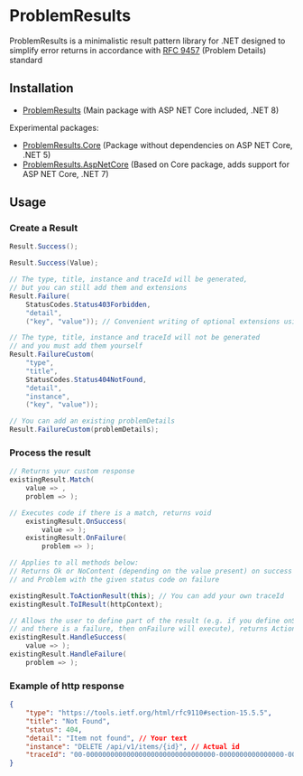 # ProblemResults
ProblemResults is a minimalistic result pattern library for .NET designed to simplify error returns in accordance with [RFC 9457](https://tools.ietf.org/html/rfc9457) (Problem Details) standard

## Installation
- [ProblemResults](https://www.nuget.org/packages/ProblemResults/) (Main package with ASP NET Core included, .NET 8)

Experimental packages:
- [ProblemResults.Core](https://www.nuget.org/packages/ProblemResults.Core/) (Package without dependencies on ASP NET Core, .NET 5)
- [ProblemResults.AspNetCore](https://www.nuget.org/packages/ProblemResults.AspNetCore/) (Based on Core package, adds support for ASP NET Core, .NET 7)

## Usage
### Create a Result
```csharp
Result.Success();

Result.Success(Value);

// The type, title, instance and traceId will be generated,
// but you can still add them and extensions
Result.Failure(
    StatusCodes.Status403Forbidden,
    "detail",
    ("key", "value")); // Convenient writing of optional extensions using tuples

// The type, title, instance and traceId will not be generated
// and you must add them yourself
Result.FailureCustom(  
    "type",
    "title",
    StatusCodes.Status404NotFound,
    "detail",
    "instance",
    ("key", "value"));

// You can add an existing problemDetails
Result.FailureCustom(problemDetails);
```
### Process the result
```csharp
// Returns your custom response
existingResult.Match(
    value => ,
    problem => );

// Executes code if there is a match, returns void
    existingResult.OnSuccess(
        value => );
    existingResult.OnFailure(
        problem => );

// Applies to all methods below:
// Returns Ok or NoContent (depending on the value present) on success
// and Problem with the given status code on failure 

existingResult.ToActionResult(this); // You can add your own traceId
existingResult.ToIResult(httpContext);

// Allows the user to define part of the result (e.g. if you define onSuccess
// and there is a failure, then onFailure will execute), returns ActionResult or IResult
existingResult.HandleSuccess(
    value => );
existingResult.HandleFailure(
    problem => );
```
### Example of http response
```json
{
    "type": "https://tools.ietf.org/html/rfc9110#section-15.5.5",
    "title": "Not Found",
    "status": 404,
    "detail": "Item not found", // Your text
    "instance": "DELETE /api/v1/items/{id}", // Actual id
    "traceId": "00-00000000000000000000000000000000-0000000000000000-00" // Actual traceId
}
```
